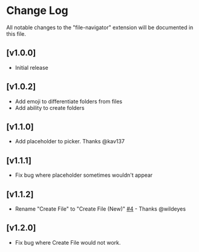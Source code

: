 # Change Log

All notable changes to the "file-navigator" extension will be documented in this file.

## [v1.0.0]

- Initial release

## [v1.0.2]

- Add emoji to differentiate folders from files
- Add ability to create folders

## [v1.1.0]

- Add placeholder to picker. Thanks @kav137

## [v1.1.1]

- Fix bug where placeholder sometimes wouldn't appear

## [v1.1.2]

- Rename "Create File" to "Create File (New)" [#4](https://github.com/MadaraUchiha/vscode-file-navigator/pull/4) - Thanks @wildeyes

## [v1.2.0]

- Fix bug where Create File would not work.
